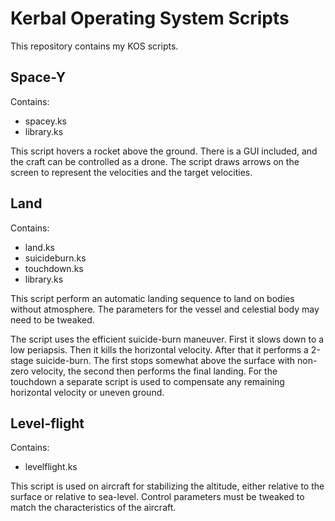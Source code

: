 # Kerbal Operating System Scripts

This repository contains my KOS scripts.

## Space-Y
Contains:
 - spacey.ks
 - library.ks

This script hovers a rocket above the ground.
There is a GUI included, and the craft can be controlled as a drone.
The script draws arrows on the screen to represent the velocities and the target velocities.

## Land
Contains:
 - land.ks
 - suicideburn.ks
 - touchdown.ks
 - library.ks

 This script perform an automatic landing sequence to land on bodies without atmosphere.
 The parameters for the vessel and celestial body may need to be tweaked.

 The script uses the efficient suicide-burn maneuver. First it slows down to a low periapsis. Then it kills the horizontal velocity. After that it performs a 2-stage suicide-burn. The first stops somewhat above the surface with non-zero velocity, the second then performs the final landing. For the touchdown a separate script is used to compensate any remaining horizontal velocity or uneven ground.

 ## Level-flight
 Contains:
  - levelflight.ks

This script is used on aircraft for stabilizing the altitude, either relative to the surface or relative to sea-level. Control parameters must be tweaked to match the characteristics of the aircraft.
